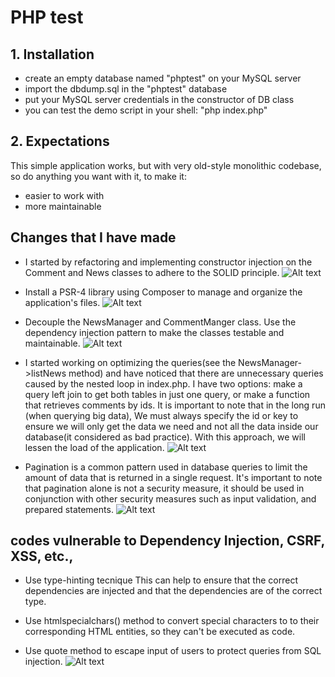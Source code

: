 # PHP test

## 1. Installation

- create an empty database named "phptest" on your MySQL server
- import the dbdump.sql in the "phptest" database
- put your MySQL server credentials in the constructor of DB class
- you can test the demo script in your shell: "php index.php"

## 2. Expectations

This simple application works, but with very old-style monolithic codebase, so do anything you want with it, to make it:

- easier to work with
- more maintainable

## Changes that I have made

- I started by refactoring and implementing constructor injection on the Comment and News classes to adhere to the SOLID principle.
  ![Alt text](constructor-injection.jpg?raw=true "Title")

- Install a PSR-4 library using Composer to manage and organize the application's files.
  ![Alt text](psr4-compliance.jpg?raw=true "Title")

- Decouple the NewsManager and CommentManger class. Use the dependency injection pattern to make the classes testable and maintainable.
  ![Alt text](dependency-injection.jpg?raw=true "Title")

- I started working on optimizing the queries(see the NewsManager->listNews method) and have noticed that there are unnecessary queries caused by the nested loop in index.php. I have two options: make a query left join to get both tables in just one query, or make a function that retrieves comments by ids. It is important to note that in the long run (when querying big data), We must always specify the id or key to ensure we will only get the data we need and not all the data inside our database(it considered as bad practice). With this approach, we will lessen the load of the application.
  ![Alt text](optimize-query.jpg?raw=true "Title")

- Pagination is a common pattern used in database queries to limit the amount of data that is returned in a single request. It's important to note that pagination alone is not a security measure, it should be used in conjunction with other security measures such as input validation, and prepared statements.
  ![Alt text](pagination-pattern.jpg?raw=true "Title")

## codes vulnerable to Dependency Injection, CSRF, XSS, etc.,

- Use type-hinting tecnique This can help to ensure that the correct dependencies are injected and that the dependencies are of the correct type.

- Use htmlspecialchars() method to convert special characters to to their corresponding HTML entities, so they can't be executed as code.

- Use quote method to escape input of users to protect queries from SQL injection.
  ![Alt text](data-protection.jpg?raw=true "Title")
